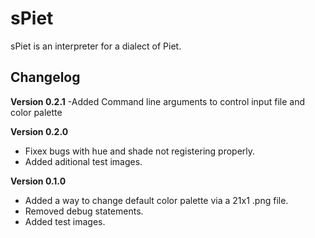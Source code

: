 # sPiet
sPiet is an interpreter for a dialect of Piet.

## Changelog
**Version 0.2.1**
-Added Command line arguments to control input file and color palette

**Version 0.2.0**
- Fixex bugs with hue and shade not registering properly.
- Added aditional test images.

**Version 0.1.0**
- Added a way to change default color palette via a 21x1 .png file.
- Removed debug statements.
- Added test images.
